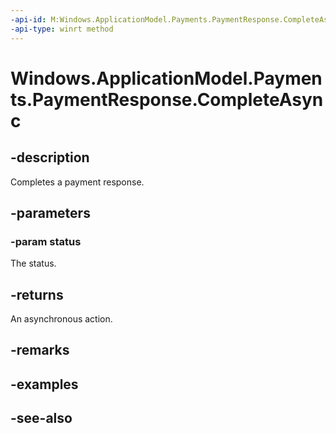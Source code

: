 ```yaml
---
-api-id: M:Windows.ApplicationModel.Payments.PaymentResponse.CompleteAsync(Windows.ApplicationModel.Payments.PaymentRequestCompletionStatus)
-api-type: winrt method
---
```


<!-- Method syntax
public Windows.Foundation.IAsyncAction CompleteAsync(Windows.ApplicationModel.Payments.PaymentRequestCompletionStatus status)
-->

# Windows.ApplicationModel.Payments.PaymentResponse.CompleteAsync

## -description
Completes a payment response.

## -parameters
### -param status
The status.

## -returns
An asynchronous action.

## -remarks

## -examples

## -see-also